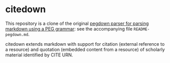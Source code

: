# citedown #

This repository is a clone of the original [pegdown parser for parsing markdown using a PEG grammar][1]:  see the accompanying file `README-pegdown.md`.

citedown extends markdown with support for citation (external reference to a resource) and quotation (embedded content from a resource) of scholarly material identified by CITE URN.

[1]: https://github.com/sirthias/pegdown
